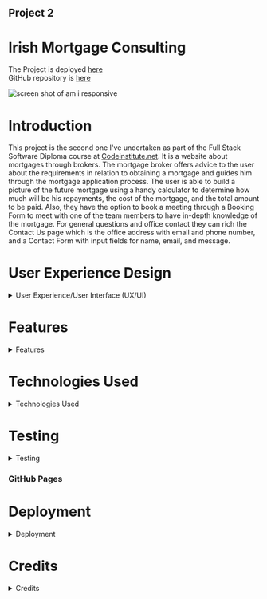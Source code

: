 ## Project 2

# Irish Mortgage Consulting

The Project is deployed [here]( https://fitabigail.github.io/IrishMortgageConsulting/)   
GitHub repository is [here](https://github.com/fitabigail) 



![screen shot of am i responsive](./assets/readmeImages/am_responsive.png)

# Introduction
This project is the second one I've undertaken as part of the Full Stack Software Diploma course at [Codeinstitute.net](https://www.CodeInstitutE.net).
It is a website about mortgages through brokers. The mortgage broker offers advice to the user about the requirements in relation to obtaining a mortgage and guides him through the mortgage application process. The user is able to build a picture of the future mortgage using a handy calculator to determine how much will be his repayments, the cost of the mortgage, and the total amount to be paid. Also, they have the option to book a meeting through a Booking Form to meet with one of the team members to have in-depth knowledge of the mortgage.
For general questions and office contact they can rich the Contact Us page which is the office address with email and phone number, and a Contact Form with input fields for name, email, and message. 


# User Experience Design

<details>
  
  <summary>User Experience/User Interface (UX/UI)</summary>

### User stories

#### First-Time Visitor Goals

- As a First Time user, I want to easily understand the main purpose of the site.
- As a First Time user, I want to be able to easily navigate through the site to find content.
- As a First Time user, I want to view the website and content clearly on my mobile device.
- As a First Time user, I want the website team to be qualified with years of industry experience.
- As a First Time user, I want to find ways to follow the IrishMortgageConsulting on different social media platforms.

### Returning Visitor Goals

- As a Returning user, I want to reuse the mortgage calculator for future house upgrades.
- As a Returning user, I want to get updated team profiles.
- As a Returning user, I want to contact the organization so I can request more information.

### Frequent Visitor Goals

- As a Frequent user, I want to check the mortgage calculator.
- As a Frequent user, I want to check if there is any news about mortgage requirements.
- As a Frequent user, I want to sign up for the Newsletter so that I am emailed any major updates and/or changes to the mortgage requirements.

### Design

  
  
  #### Colour Scheme 


 
  I tried different color palettes whilst building the website and settled on a simple combination of shades of orange, grey, white, and black.
  Black and white are used for text color and contrast well with the other two primary colors. Default Orange was used for the link color on hover, and for buttons. Different shades of white, grey, and orange were used for the backgrounds.
  - grey : hsla(0, 8%, 5%, 0.9), rgba(0, 0, 0, 0.5); rgba(7, 6, 6, 0.925); rgba(0, 0, 0, 0.87), rgba(0, 0, 0, 0.6);
  - white: antiquewhite, aliceblue ;
  - orange: #ce5713,  #8f2b04;


   #### Typography


  I choose 'Playfair Display' as the font for the site. The headers and forms on all pages throughout the Website are using 'Oswald' font.

   #### Wireframes
 
  
  <details> 

![Balsamic Wireframes](./assets/readmeImages/balsamic-home.png)    

</details>  

</details> 
  
  # Features

<details>
  
  <summary>Features</summary>
  
  ### Responsive  Website

   The site displays properly at a wide range of screen sizes, further information on this is listed in the testing section. 



              



  ### HOME Page

### Navbar

   - A feature on all three pages, the full responsive navigation bar includes a link to Logo, Home page, Calculator page and Contact Us page and is identical on each page to allow easy navigation. On page loading, the navigation bar drops down smoothly to catch up user's attention. On the left side, the navbar has the logo linked to the Home page, and on the right side is the hamburger menu. On mouse click, the hamburger is switching to an arrow and a full-screen page is loading with the page's links, a feature achieved with javascript code.




### Section one - the landing

  - This section includes several different CSS animations on the loading page. This includes a big animated banner with two titles business-related subject, a welcome title, and a discover button with a shine effect linked with the Calculator page.
   ![HOME PAGE](./assets/readmeImages/landing-banner.png)

### About section
 
- About section include a video with custom control, achieved with javascript code. Clicking the video button will start the video, and a bar will roll. If press the pause button the video will stop playing. The video is displayed for screens of 550px and wider.

![HOME PAGE](./assets/readmeImages/about.png)

### Team section

- This section shows the profile cards of the three members team. When hovering the card some information about the member will appear with a nice and cool hoover effect, the cards move smoothly with the cursor direction. This effect was achieved by calling JQuery CDN tools for the plugin tilt.js.

![HOME PAGE](./assets/readmeImages/team.png)


### Footer 
- The footer is a simple one that offers information about the office address and includes easy access to the main relevant social media sites for Irish Mortgage Consulting.


![HOME PAGE](./assets/readmeImages/footer.png)
  
  
### Scroll button
- Home and Calculator have a scroll button with a smooth move to the top of the pages( used javascript for a smooth move).     
    
 ### CALCULATOR Page


### Calculator section
- Include a mortgage calculator to calculate the monthly repayments, cost of the mortgage, and total to pay. Also, include a pie chart that displays the amount borrowed and interest to pay. All these features are achieved with javascript code.

![CALCULATOR PAGE](./assets/readmeImages/calcul-top.png)
![CALCULATOR PAGE](./assets/readmeImages/calc-results.png)

### Booking section
- This section includes two parts. First, the banner with an animated arrow created with style CSS, and a button on click is opening the booking form.
The second part is the Booking Form with two parts: on the left side has the inputs fields, a check box (style CSS), and a submit button; on the right an image with a welcome message. On the right bottom corner has a closing button on the x shape to exit the form(javascript code used for form). On submission will display an alert message.

![CALCULATOR  PAGE](./assets/readmeImages/book-meeting.png)
![CALCULATOR PAGE](./assets/readmeImages/form-booking.png)
![CALCULATOR PAGE](./assets/readmeImages/booking-message.png)


### Contact Us Page

- Contact us page has a future flipping Contact Form with two sides. On the first side the user can read the office address, and on the other side is the contact form with input fields for name, email, phone, message, and a submit button. The user on submission will get an alert message. 


![CONTACT US PAGE](./assets/readmeImages/contact-us.png)
![CONTACT US PAGE](./assets/readmeImages/contact-us-form.png)
![CONTACT US PAGE](./assets/readmeImages/contact-form-message.png)



### Possible Future Features


I would like to add extra features to the site such as:

 - to add in the future is integration with an email autoresponder service, such as Sendgrid;
 - two more mortgage calculators, one for Mortgage Rate Change Calculator and one for Extra Mortgage Payments Calculator;
 - a blog where to post the latest news from the industry;
 - a Live Chat Service could be implemented to provide instant answers to user-specific questions.
 - a register form helps the user to create an account and upload required documentation;

 </details>    

# Technologies Used
<details>
  <summary>Technologies Used</summary>
  
  #### Languages Used
  
  - HTML5
  - CSS
  - Javascript

  #### Applications Used


- [Balsamiq](https://www.balsamiq.com) was used to create wireframes for this project.
- [Google Fonts](https://fonts.google.com/) fonts were downloaded from Google Fonts.
- [Fontawesome](https://www.fontawesome.com) icons were downloaded from Font Awesome.com.
- [Git](https://git-scm.com/) Git was used for version control.
- [GitHub](https://github.com/) GitHub is used to store the code of the project.
- [Gitpages](https://pages.github.com/) Gitpages are used to deploy the site.
- [Chrome Developer Tools](https://developer.chrome.com/docs/devtools/) used for layout and responsive testing.
- [favICO.com](https://convertico.com/favicon/) used for creating favicon.
- [W3 Validator](https://jigsaw.w3.org/css-validator/) used to test HTML and CSS code.
- [Jshint](https://jshint.com/) used to validate Javascript code.
- [Freeconvert. com](https://www.freeconvert.com) was used to convert the background image file to the  wepp format.
- [Pexels. com](https://www.pexels.com) was used for free images.
- [Caniuse. com/webp](https://caniuse.com/webp)  used to check compatibility of the webp file format.
- [befunky.com](https://www.befunky.com/)  used to resize the images files.
- [Cloudinary](https://cloudinary.com/console) used to host and served the video file through Cloudinary.
-[jQuery](https://releases.jquery.com/jquery/) use to implement tilt.js for team profile card moving effect;
-[responsivedesignchecker. com/](https://responsivedesignchecker.com/) used for check responsiveness;

   
</details>  
  
# Testing 

<details>
  <summary>Testing</summary>

### W3c CSS Validator
  The css file was tested using the W3c CSS validator showing no errors, and 4 warnings all of the type "is a vendor extension" as shown below..
<details>

![CSS Validator](./assets/readmeImages/css-validator.png)

 ![CSS Validator](./assets/readmeImages/css-warrnings.png)
</details>

### W3c HTML Validator
  The HTML was tested with the W3c HTML Validator with no error returned on all three pages.  
<details>

 ![HTML Validator](./assets/readmeImages/html-index-validator.png)
</details>

 ### JSHint
  The Javascript file was validated using JSHint, with the following result. The `New JavaScript features (ES6)` option was ticked in the 
  Configure menu. 
<details>

![JAVASCRIPT CALCULATOR Validator](./assets/readmeImages/cotactjs-validator.png)

![JAVASCRIPT index Validator](./assets/readmeImages/calculatorjs-validator.png)
  </details>

   ### Lighthouse
  The web page was tested using the Lighthouse feature on the Chrome browser giving the following result for desktop and mobile.    
  It should be noted that the performance score was variable, ranging from the low eighties to 100 for desktop and mobile.  
<details>

![LIGHTHOUSE HOME PAGE DESKTOP](./assets/readmeImages/lighthouse-desk-index.png)
![LIGHTHOUSE HOME PAGE MOBILE ](./assets/readmeImages/lighthouse-mob-index.png)
![LIGHTHOUSE CALCULATOR PAGE DESKTOP](./assets/readmeImages/lighthouse-desk-calculator.png)
![LIGHTHOUSE CALCULATOR PAGE MOBILE](./assets/readmeImages/lighthouse-mob-calculator.png)
![LIGHTHOUSE CONTACT US PAGE DESKTOP](./assets/readmeImages/lighthouse-desk-contactus.png)
![LIGHTHOUSE CONTACT US MOBILE](./assets/readmeImages/lighthouse-mob-contactus.png)
</details>


### Responsiveness
  
   Media queries based on screen width were used to ensure the page was displayed correctly across a range of screen sizes.
  Chrome, Firefox, Safari, and Edge browsers were used to test responsiveness.  
  
  Breakpoints used are as follows 320px, 391px, 460px, 549px, 550px, 560px, 650px,760px, 768px, 950px, 991px, 1250px, 1450px, 1500px, 1650px, 1920px and 2200px. 

 I also used the device-specific tool within Chrome, Edge, and Media Genesis (https://responsivedesignchecker.com/) to test a number of devices representing a wide range of device types.    
  The results are given below.

  |Device                 |  Result        |
  |----------------       |----------------|
  | Galaxy S8+            | Displays ok    | 
  | iPad mini             | Displays ok    |
  | iPad Air              | Displays ok    | 
  | iPhone xe/xr/pro 12   | Displays ok    | 
  | Galaxy Fold           | Displays ok    | 
  | Galaxy Fold           | Displays ok    | 
  | Nest Hub Max          | Displays ok    | 
  
    
 ### Issues Encountered Building The Site

A brief summary of some of the difficulties I had building this site and how I attempted to fix them. 

 
 + Cards info in the Our Team section of the landing page had text which was not illegible when hovered over. I fixed this issue by setting different opacity.
 + On smaller devices much of the text was illegible due to its font size, I have redefined all the media queries;
 +  Contact Us form was potentially inaccessible as the form only appeared in the hover state. I fixed this by canceling the flipping card view.
 + The contact form itself could be submitted without the user providing a supporting message. I fixed this issue by writing a proper javascript code with validation and a submitting message.
 + User was able to enter invalid or empty data in forms. Fixed by javascript validation code;
 + Errors in console while page loads/performing user actions ON CONTACT US page. Fixed by removing  any javascript code not related to the page;
 + The mortgage calculator, allowed negative figures to be input leading to nonsensical outputs. Fixed by adding a javascript code on inputs on Html; 
 + I had many problems positioning the text div from the Calculator page and fixed them using different percentages for 'font-size', width, and height set on vh to get them to satisfactorily position on different devices.
 + The chart pie cause me trouble with different devices size, as had a predefined style. I changed the width and height of the canvas Html element and adapted it to different screen sizes.
 + The checked box from Booking put me in difficulty as I tried to set the konb and was not fit on the right spot. So I decide to get already written code and adapted it to my site style, which worked well only the Html validator did not allow div as a child of a label so I replaced and fixed the error with a span element.
 + On the booking form submit button click more ap a message to the user and should return to the Calculator page. I write the function myBooking() to write the alert message and return to the page. The function was not working as I used the form action attribute from the w3 web page for testing examples. Now I know no need for an action attribute if I have a function to call.
+ I had to become familiar with many new (to me) CSS properties such as transform-origin, transform-style, backface-visibility, and perspective. 

### Manual Testing for Bugs

Testing is required on the Irish MortgageConsulting Responsive Website.

The project is developed primarily using HTML and CSS, with a small amount of JavaScript implemented for additional functionality.
The testing performed will be on the back end and front end. Testing is to be done on at least three web browsers and all screen sizes.
All navigation links should direct to the correct Html pages as per their names. The Home page is the exception, this one will redirect to index.html. 

All links to external websites must open in a new browser.

Testing of form validation will also be required to ensure the correct inputs are taken and that all fields are required. 

The live Project can be found [here](https://fitabigail.github.io/IrishMortgageConsulting/).</br>

 * Testing During the development of the pages was done through the project to see how the project looked and felt
 
 
| Feature                 |  Expect                                     |  Action         |  Result                                  |
|-------------------------|---------------------------------------------|-----------------|------------------------------------------|
| Logo                    |  Link to home page                          | Click On        | Load the home page                       |
| Banner home animation   |  Animation                                  | On Load         | Animation                                |
| Discover button         |  Link to calculator page                    | Click On        | Load the calculator page                 |
| Hamburger Menu          |  Open on full page                          | Click On        | Load menu page                           |
| Hamburger Menu Arrow    |  Transform                                  | Click On        | Arrow                                    |
| Social Media Icons      |  Link to socialmedia                        | Click On        | New tab opened                           |
| Video                   |  Play on                                    | Click on        | Play the video                           |
| Profile cards           |  Show text and move                         | On hover        | Show text and move                       |
| Calculator              |  Calculate the mortgage payments            | On input values | Show the results                         |
| Calculator button       |  Show results                               | Click On        | Show the results                         |
| Pie CHART               |  Post interest to pay and mortgage amount   | On Load         | Post interest to pay and mortgage amount |
| Booking button          |  Open booking form                          | Click On        | Open booking form                        |
| Booking fields          |  Accept the inputs value                    | On input        | Accept the inputs value                  |
| Booking checkbox        |  To check                                   | On check        | To check                                 |
| Booking form button     |  Show message                               | Click On        | Show the message                         |
| Contact form fields     | Accept the inputs value                     | Click On        | Accept the inputs value                  |
| Contact form button     |  Show message                               | Click On        | Show message                             |
| Scrool button           |  Load the start page                        | Click On        | Goes to the top of page                  |


### Issues and Resolutions to issues found during testing

- booking form after closing message alert was not redirected to calculator page, issue fixed;
- the contact form did not send the email with the message, the plugin used https://smtpjs.com/ required an SMTP server and I couldn't use my elastic email host account https://elasticemail.com/ because the domain must be verified. Us the gitpod domain name is not owned it can not be verified; 

### Issues Remaining (Known to me)

+ There is a large space over the Home and Calculator page. This issue  I have tried to fix but still have some space, but because of the short time, I will leave this for another time.
+ The bottom height of the calculator background increases once the  device size is decreasing;
+ The Booking and Contact Us for could post the data to a server. This feature I will leave this for future development;
+ On mobile view test to my iPhone 12 and Samsung galaxy s10 the Booking form has an error as first it doesn't show the title of the pattern, so the user does not know the name field has only a letter message, second after inputs the form it does not fit on the section and is difficult to scroll over form;
+ On the footer section, the copyright paragraph on flex display is not on the same line as others. I will fix this in the future;
+ The pie chart should reset with the new amount and interest pie when inputting values into the mortgage amount field. At this stage, the pie chart is updated on changes in the years and interest values;
</details>

### GitHub Pages

# Deployment

  <details>
    
  <summary>Deployment</summary>
  
  This project was built on the Gitpod IDE using the Code Institute template found here:<br>https://github.com/Code-Institute-Org/gitpod-full-template
      
      
### GitHub Pages

## How this Project was Deployed

1. Log into [GitHub](https://github.com/fitabigail/).
2. From the list of Repositories, select [IRISH MORTGAGE CONSULTING](https://github.com/fitabigail/IrishMortgageConsulting).
3. From the Repositories sub-headings, select "Settings".
4. Under "Options", the first category of settings, scroll down to the GitHub Pages section.
5. From the dropdown list under the "Source" heading, select "main".
6. A second drop-down menu that appears should remain as the default value, "/root".
7. Press Save. 
8. On Page refresh, scroll back down to the GitHub Pages section, and the link to the deployed site will be available in a green sub-section with a tick icon next to it.

As this project was developed on the main branch, all changes made to the repository are immediately reflected in the deployed project.

## How to Run this Project in your Browser

1. Install the [Google Chrome](https://www.google.co.uk/chrome/) or [Firefox](https://www.mozilla.org/en-GB/exp/firefox/new/) browser.
2. Install the applicable [GitPod](https://www.gitpod.io/docs/browser-extension/) Browser Extensions for your chosen browser.
4. Create a [GitHub](https://GitHub.com/join) account. 
3. Log in to [Gitpod](https://gitpod.io/login/) using your GitHub account.
4. Visit Hard Driver's [GitHub Repository](https://github.com/fitabigail/IrishMortgageConsulting).
5. Open the repository in Gitpod:
    * Click the green "Gitpod" icon at the top of the Repository, or
    * Click this [link](https://github.com/fitabigail/IrishMortgageConsulting).
6. A new workspace will open with the current state of the main branch. Any changes made to the main branch after this point will not be automatically updated in your Gitpod Workspace.

#### Forking
  
  
  1. Go to the Github page that hosts the repository you wish to fork.
  2. On the top-right of the page there is a button "Fork".
  3. Click this button.
  4. This creates a repository in your Github home page which is a copy of the original. You can submit and receive changes to the code by using pull requests 
  and/or syncing with the upstream repository.

### Cloning the Repository

1. Visit Hard Driver's [GitHub Repository](https://github.com/fitabigail/IrishMortgageConsulting).
2. Click the "Code" dropdown box above the repository's file explorer. 
3. Under the "Clone" heading, click the "HTTPS" sub-heading.
4. Click the clipboard icon, or manually copy the text presented: `https://github.com/fitabigail/IrishMortgageConsulting`
5. Open your preferred IDE (VSCode, Atom, PyCharm, etc).
6. Ensure your IDE has support for Git, or has the relevant Git extension.
7. Open the terminal, and create a directory where you would like the Repository to be stored.
8. Type `git clone` and paste the previously copied text (`https://github.com/fitabigail/IrishMortgageConsulting`) and press enter.
9. The Repository will then be cloned to your selected directory. 

### Manually Downloading the Repository

1. Visit Hard Driver's [GitHub Repository](https://github.com/fitabigail/IrishMortgageConsulting).
2. Click the "Code" dropdown box above the repository's file explorer. 
3. Click the "Download ZIP" option; this will download a copy of the selected branch's repository as a zip file.
4. Locate the ZIP file downloaded to your computer, and extract the ZIP to a designated folder which you would like the repository to be stored.

### Opening the Repository 

1. Open your preferred IDE (VSCode, Atom, PyCharm, etc).
2. Navigate to the chosen directory where the Repository was Cloned/Extracted.
3. You will now have offline access to the contents of the project.

 </details>

 # Credits
  <details>
  <summary>Credits</summary>
 
  ### Images

  ### All Photographs were sourced from [Pexels](https://www.pexels.com//). 

  - Section one Background Image: https://images.pexels.com/photos/7415057/pexels-photo-7415057.jpeg?cs=srgb&dl=pexels-mart-production-7415057.jpg&fm=jpg;
  - Team member one Image: https://images.pexels.com/photos/1311523/pexels-photo-1311523.jpeg?cs=srgb&dl=pexels-mentatdgt-1311523.jpg&fm=jpg;
  -  Team member Two Image:https://images.pexels.com/photos/8074612/pexels-photo-8074612.jpeg?cs=srgb&dl=pexels-anastasia-shuraeva-8074612.jpg&fm=jpg;
  -  Team member Three Image:https://images.pexels.com/photos/1043471/pexels-photo-1043471.jpeg?cs=srgb&dl=pexels-chloe-1043471.jpg&fm=jpg;
  - Calculator banner Image: https://images.pexels.com/photos/5926378/pexels-photo-5926378.jpeg?cs=srgb&dl=pexels-sora-shimazaki-5926378.jpg&fm=jpg;
  - About us video: https://www.pexels.com/video/professionals-having-an-online-meeting-8189002/;
  - Booking form Image: https://images.pexels.com/photos/4226122/pexels-photo-4226122.jpeg?cs=srgb&dl=pexels-anna-shvets-4226122.jpg&fm=jpg;
  - Contact Us Image: https://images.pexels.com/photos/3856047/pexels-photo-3856047.jpeg?cs=srgb&dl=pexels-matheus-bertelli-3856047.jpg&fm=jpg;

### Code/Reference 

  - https://codeinstitute.net/ie/- Code Institute without I would have had no base to begin a project & Readme.md Template;
 -  https://github.com/ - GitHub for my workspace and saving all my work as well as my deployed project;
 - https://slack.com'-The Slack community - for someone always been there no matter the time and with advice or direction;
 - https://smartmortgages.ie/ - inspired me for building the site and get the content from them;
 - https://stackoverflow.com/users/6887992/aperezfals - the method of redirecting to the calculator page after the message is closed;
 - https://www.udemy.com/course/10-mega-responsive-websites-with-html-css-and-javascript/learn/lecture/23410300#overview - Udemy course for home page, helping me to build a nice layout;
 - https://www.udemy.com/course/50-web-projects-with-html-css-and-javascript/learn/lecture/32013882#overview -Udemy course for booking form;
 - https://www.youtube.com/watch?v=kIvft1uEi4Y&t=0s - Live Blogger youtube channel help me to create to the calculator;
 -  https://dev.to/bosspetta/mortgage-loan-calculator-with-javascript-2la7 - Dev Community help me to understand how to declare the values;
 - https://www.youtube.com/watch?v=xvXtb7mwMd8 - SIX MINUTES.SMARTE youtube channel for Booking Form help me to check with javascript blank fields;
 - https://blog.hubspot.com/website/opacity-css#:~:text=To%20set%20the%20opacity%20of,invisible) - help me to set text opacity for team members;
 - https://qawithexperts.com/questions/373/prevent-negative-value-from-being-entered-in-html-input-type - copied and added to calculator inputs fields on Html to avoid negative values;
 - https://www.youtube.com/watch?v=fz8bwvn9lA4 - Easy Tutorials youtube channel javascript Contact Us Form;
 - https://stackoverflow.com/questions/3073850/javascript-regex-test-peoples-name -regex for name validation, only letters;
 - https://www.w3resource.com/javascript/form/email-validation.php - regex pattern copied for email format. Valid format: mysite@ourearth.com/my.ownsite@ourearth.org/mysite@you.me.net  ;
 - https://www.w3resource.com/javascript/form/phone-no-validation.php = regex phone number format. Valid format:XXX-XXX-XXXX/XXX.XXX.XXXX/XXX XXX XXXX ;
 - https://www.w3schools.com/tags/att_input_pattern.asp - help me to implement an Html validator at Booking Form for the field.The inputs must follow the pattern format;
 - https://www.w3schools.com/ - guide me for flipping contact form;

### Note 
 - I'd like to thank my mentor Ronan McClelland for his guidance throughout my project. 
 - I would like to thank everyone for all and any assistance given during the development of my website. 
 - All information within this website is for education and training purposes only .
 - All code has been as much as possible credited to the source that the code came from.

